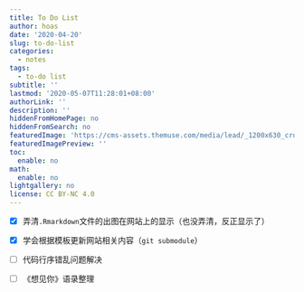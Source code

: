 ```yaml
---
title: To Do List
author: hoas
date: '2020-04-20'
slug: to-do-list
categories:
  - notes
tags:
  - to-do list
subtitle: ''
lastmod: '2020-05-07T11:28:01+08:00'
authorLink: ''
description: ''
hiddenFromHomePage: no
hiddenFromSearch: no
featuredImage: 'https://cms-assets.themuse.com/media/lead/_1200x630_crop_center-center_82_none/22238.jpg?mtime=1568834549'
featuredImagePreview: ''
toc:
  enable: no
math:
  enable: no
lightgallery: no
license: CC BY-NC 4.0
---
```


- [x] 弄清`.Rmarkdown`文件的出图在网站上的显示（也没弄清，反正显示了）
- [x] 学会根据模板更新网站相关内容（`git submodule`）
- [ ] 代码行序错乱问题解决
- [ ] 《想见你》语录整理


<!--more-->
